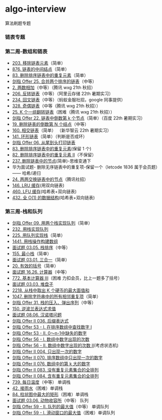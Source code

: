 # algo-interview

算法刷题专题

### 链表专题

### 第二周-数组和链表

- [203. 移除链表元素](https://leetcode-cn.com/problems/remove-linked-list-elements/)（简单）
- [876. 链表的中间结点](https://leetcode-cn.com/problems/middle-of-the-linked-list/)（简单）
- [83. 删除排序链表中的重复元素](https://leetcode-cn.com/problems/remove-duplicates-from-sorted-list/)（简单）
- [剑指 Offer 25. 合并两个排序的链表](https://leetcode-cn.com/problems/he-bing-liang-ge-pai-xu-de-lian-biao-lcof/)（中等）
- [2. 两数相加](https://leetcode-cn.com/problems/add-two-numbers/)（中等）（腾讯 wxg 21th 秋招）
- [206. 反转链表](https://leetcode-cn.com/problems/reverse-linked-list/)（中等）（阿里云存储 22th 暑期实习）
- [234. 回文链表](https://leetcode-cn.com/problems/palindrome-linked-list/)（中等）（蚂蚁金服社招，google 同事提供）
- [328. 奇偶链表](https://leetcode-cn.com/problems/odd-even-linked-list/)（中等（腾讯 wxg 21th 秋招））
- [25. K 个一组翻转链表](https://leetcode-cn.com/problems/reverse-nodes-in-k-group/)（困难（腾讯 wxg 21th 秋招））
- [剑指 Offer 22. 链表中倒数第 k 个节点](https://leetcode-cn.com/problems/lian-biao-zhong-dao-shu-di-kge-jie-dian-lcof/)（简单）（百度 22th 暑期实习）
- [19. 删除链表的倒数第 N 个结点](https://leetcode-cn.com/problems/remove-nth-node-from-end-of-list/)（中等）
- [160. 相交链表](https://leetcode-cn.com/problems/intersection-of-two-linked-lists/)（简单） （新华智云 22th 暑期实习）
- [141. 环形链表](https://leetcode-cn.com/problems/linked-list-cycle/)（简单）（判断是否成环）
- [剑指 Offer 06. 从尾到头打印链表](https://leetcode.cn/problems/cong-wei-dao-tou-da-yin-lian-biao-lcof/)
- [83. 删除排序链表中的重复元素](https://leetcode.cn/problems/remove-duplicates-from-sorted-list/)(保留 1 个)
- [82. 删除排序链表中的重复元素 II](https://leetcode.cn/problems/remove-duplicates-from-sorted-list-ii/)（不保留）
- [237. 删除链表中的节点](https://leetcode.cn/problems/delete-node-in-a-linked-list/)(简单)-思维变通下
- 华为面试题- 删除无序链表中的重复项-保留一个（letcode 1836 属于会员题）—— 哈希/递归
- [24. 两两交换链表中的节点](https://leetcode.cn/problems/swap-nodes-in-pairs/)（腾讯社招）
- [146. LRU 缓存](https://leetcode.cn/problems/lru-cache/)(用双向链表)
- [460. LFU 缓存](https://leetcode.cn/problems/lfu-cache/)(哈希表+双向链表)
- [432. 全 O(1) 的数据结构](https://leetcode.cn/problems/all-oone-data-structure/)(哈希表+双向链表)
### 第三周-栈和队列

- [剑指 Offer 09. 用两个栈实现队列](https://leetcode-cn.com/problems/yong-liang-ge-zhan-shi-xian-dui-lie-lcof/)（简单）
- [232. 用栈实现队列](https://leetcode.cn/problems/implement-queue-using-stacks/)
- [225. 用队列实现栈](https://leetcode-cn.com/problems/implement-stack-using-queues/)（简单）
- [1441. 用栈操作构建数组](https://leetcode.cn/problems/build-an-array-with-stack-operations/)
- [面试题 03.05. 栈排序](https://leetcode-cn.com/problems/sort-of-stacks-lcci/)（中等）
- [155. 最小栈](https://leetcode-cn.com/problems/min-stack/)（简单）
- [面试题 03.01. 三合一](https://leetcode-cn.com/problems/three-in-one-lcci/)（简单） 
- [20. 有效的括号](https://leetcode-cn.com/problems/valid-parentheses/)（简单）
- [面试题 16.26. 计算器](https://leetcode-cn.com/problems/calculator-lcci/)（中等）
- [772. 基本计算器 III](https://leetcode-cn.com/problems/basic-calculator-iii/)（困难 力扣会员，比上一题多了括号）
- [面试题 03.03. 堆盘子](https://leetcode.cn/problems/stack-of-plates-lcci/)
- [2218. 从栈中取出 K 个硬币的最大面值和](https://leetcode.cn/problems/maximum-value-of-k-coins-from-piles/)
- [1047. 删除字符串中的所有相邻重复项](https://leetcode-cn.com/problems/remove-all-adjacent-duplicates-in-string/)（简单）
- [剑指 Offer 31. 栈的压入、弹出序列](https://leetcode-cn.com/problems/zhan-de-ya-ru-dan-chu-xu-lie-lcof/)（中等）
- [150. 逆波兰表达式求值](https://leetcode.cn/problems/evaluate-reverse-polish-notation/)
- [面试题 08.06. 汉诺塔问题](https://leetcode.cn/problems/hanota-lcci/)
- [剑指 Offer II 036. 后缀表达式](https://leetcode.cn/problems/8Zf90G/)
- [剑指 Offer 53 - I. 在排序数组中查找数字 I](https://leetcode.cn/problems/zai-pai-xu-shu-zu-zhong-cha-zhao-shu-zi-lcof/)
- [剑指 Offer 53 - II. 0～n-1中缺失的数字](https://leetcode.cn/problems/que-shi-de-shu-zi-lcof/)
- [剑指 Offer 56 - I. 数组中数字出现的次数](https://leetcode.cn/problems/shu-zu-zhong-shu-zi-chu-xian-de-ci-shu-lcof/submissions/)
- [剑指 Offer 56 - II. 数组中数字出现的次数 II](https://leetcode.cn/problems/shu-zu-zhong-shu-zi-chu-xian-de-ci-shu-ii-lcof/)(考虑状态机)
- [剑指 Offer II 004. 只出现一次的数字 ](https://leetcode.cn/problems/WGki4K/)
- [剑指 Offer II 070. 排序数组中只出现一次的数字](https://leetcode.cn/problems/skFtm2/)
- [剑指 Offer II 076. 数组中的第 k 大的数字](https://leetcode.cn/problems/xx4gT2/)
- [剑指 Offer II 083. 没有重复元素集合的全排列](https://leetcode.cn/problems/VvJkup/)
- [剑指 Offer II 084. 含有重复元素集合的全排列](https://leetcode.cn/problems/7p8L0Z/)
- [739. 每日温度](https://leetcode-cn.com/problems/daily-temperatures/)（中等） 单调栈 
- [42. 接雨水](https://leetcode-cn.com/problems/trapping-rain-water/)（困难）单调栈
- [84. 柱状图中最大的矩形](https://leetcode-cn.com/problems/largest-rectangle-in-histogram/)（困难）单调栈
- [面试题 03.06. 动物收容所](https://leetcode-cn.com/problems/animal-shelter-lcci/)（中等） 队列
- [剑指 Offer 59 - II. 队列的最大值](https://leetcode-cn.com/problems/dui-lie-de-zui-da-zhi-lcof/)（中等） 单调队列
- [剑指 Offer 59 - I. 滑动窗口的最大值](https://leetcode-cn.com/problems/hua-dong-chuang-kou-de-zui-da-zhi-lcof/)（困难）单调队列